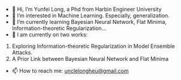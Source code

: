 - 👋 Hi, I’m Yunfei Long, a Phd from Harbin Engineer University
- 👀 I’m interested in Machine Learning. Especially, generalization. 
- 🌱 I’m currently learning Bayesian Neural Network, Flat Minima, Information-theoretic Regularization...
- 📖 I am currently on two works: 

1. Exploring Information-theoretic Regularization
in Model Ensemble Attacks.
2. A Prior Link between Bayesian Neural Network and Flat Minima

- 📫 How to reach me: unclelongheu@gmail.com
